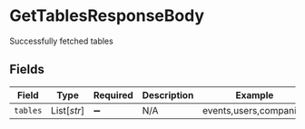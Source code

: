 # GetTablesResponseBody

Successfully fetched tables


## Fields

| Field                  | Type                   | Required               | Description            | Example                |
| ---------------------- | ---------------------- | ---------------------- | ---------------------- | ---------------------- |
| `tables`               | List[*str*]            | :heavy_minus_sign:     | N/A                    | events,users,companies |